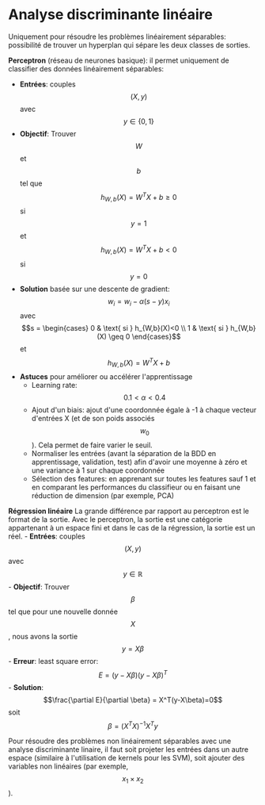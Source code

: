 # Analyse discriminante linéaire

Uniquement pour résoudre les problèmes linéairement séparables: possibilité de trouver un hyperplan qui sépare les deux classes de sorties.  

**Perceptron** (réseau de neurones basique): il permet uniquement de classifier des données linéairement séparables: 
  - **Entrées**: couples $$(X,y)$$ avec $$y \in \{0,1\}$$
  - **Objectif**: Trouver $$W$$ et $$b$$ tel que $$h_{W,b}(X) = W^T X + b \geq 0$$ si $$y=1$$ et $$h_{W,b}(X) = W^T X + b < 0$$ si $$y=0$$
  - **Solution** basée sur une descente de gradient: $$w_i = w_i - \alpha(s - y)x_i$$ avec $$s = \begin{cases} 0 & \text{ si } h_{W,b}(X)<0 \\ 1 & \text{ si } h_{W,b}(X) \geq 0 \end{cases}$$ et $$h_{W,b}(X) = W^T X + b$$
  - **Astuces** pour améliorer ou accélérer l'apprentissage
	  - Learning rate: $$0.1 < \alpha < 0.4$$
	  - Ajout d'un biais: ajout d'une coordonnée égale à -1 à chaque vecteur d'entrées X (et de son poids associés $$w_0$$). Cela permet de faire varier le seuil.
	  -  Normaliser les entrées (avant la séparation de la BDD en apprentissage, validation, test) afin d'avoir une moyenne à zéro et une variance à 1 sur chaque coordonnée
	  - Sélection des features: en apprenant sur toutes les features sauf 1 et en comparant les performances du classifieur ou en faisant une réduction de dimension (par exemple, PCA)

**Régression linéaire** La grande différence par rapport au perceptron est le format de la sortie. Avec le perceptron, la sortie est une catégorie appartenant à un espace fini et dans le cas de la régression, la sortie est un réel. 
    - **Entrées**: couples $$(X,y)$$ avec $$y \in \mathbb{R}$$
    - **Objectif**: Trouver $$\beta$$ tel que pour une nouvelle donnée $$X$$, nous avons la sortie $$y=X \beta$$
    - **Erreur**: least square error: $$E = (y-X\beta)(y-X\beta)^T$$
    - **Solution**: $$\frac{\partial E}{\partial \beta} = X^T(y-X\beta)=0$$ soit $$\beta = (X^T X)^{-1} X^T y$$

Pour résoudre des problèmes non linéairement séparables avec une analyse discriminante linaire, il faut soit projeter les entrées dans un autre espace (similaire à l'utilisation de kernels pour les SVM), soit ajouter des variables non linéaires (par exemple, $$x_1 \times x_2$$).

